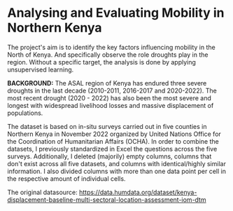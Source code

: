 # Analysing and Evaluating Mobility in Northern Kenya

The project's aim is to identify the key factors influencing mobility in the North of Kenya. And specifically observe the role droughts play in the region. Without a specific target, the analysis is done by applying unsupervised learning.

**BACKGROUND:** The ASAL region of Kenya has endured three severe droughts in the last decade (2010-2011, 2016-2017 and 2020-2022). The most recent drought (2020 - 2022) has also been the most severe and longest with widespread livelihood losses and massive displacement of populations.

The dataset is based on in-situ surveys carried out in five counties in Northern Kenya in November 2022 organized by United Nations Office for the Coordination of Humanitarian Affairs (OCHA). In order to combine the datasets, I previously standardized in Excel the questions across the five surveys. Additionally, I deleted (majorily) empty columns, columns that don't exist across all five datasets, and columns with identical/highly similar information. I also divided columns with more than one data point per cell in the respective amount of individual cells.

The original datasource: https://data.humdata.org/dataset/kenya-displacement-baseline-multi-sectoral-location-assessment-iom-dtm
